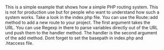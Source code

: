 This is a simple example that shows how a simple PHP routing system. 
This is not for production use but for people who want to understand how such a system works.
Take a look in the index.php file. You can use the Route::add method to add a new route to your project.
The first argument takes the URL. 
You can use Regexp in there to parse variables directly out of the URL und push them to the handler method.
The handler is the second argument of the add method.
Dont forget to set the basepath in index.php and .htaccess file.
